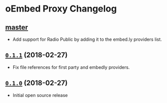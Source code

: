 # oEmbed Proxy Changelog

## [master]

[master]: https://github.com/APMG/oembed_proxy/compare/v0.1.1...HEAD

* Add support for Radio Public by adding it to the embed.ly providers list.

## [`0.1.1`] (2018-02-27)

[`0.1.1`]: https://github.com/APMG/oembed_proxy/compare/v0.1.0...v0.1.1

* Fix file references for first party and embedly providers.

## [`0.1.0`] (2018-02-27)

[`0.1.0`]: https://github.com/APMG/oembed_proxy/compare/d33988df08b49237183155d3a4855d76e5cf7c2b...v0.1.0

* Initial open source release
